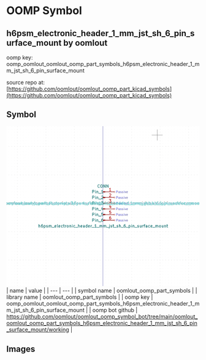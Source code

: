 # OOMP Symbol  
## h6psm_electronic_header_1_mm_jst_sh_6_pin_surface_mount  by oomlout  
  
oomp key: oomp_oomlout_oomlout_oomp_part_symbols_h6psm_electronic_header_1_mm_jst_sh_6_pin_surface_mount  
  
source repo at: [https://github.com/oomlout/oomlout_oomp_part_kicad_symbols](https://github.com/oomlout/oomlout_oomp_part_kicad_symbols)  
## Symbol  
  
[![working.png](working_600.png)](working.png)  
| name | value | 
| --- | --- | 
| symbol name | oomlout_oomp_part_symbols | 
| library name | oomlout_oomp_part_symbols | 
| oomp key | oomp_oomlout_oomlout_oomp_part_symbols_h6psm_electronic_header_1_mm_jst_sh_6_pin_surface_mount | 
| oomp bot github | https://github.com/oomlout/oomlout_oomp_symbol_bot/tree/main/oomlout_oomlout_oomp_part_symbols_h6psm_electronic_header_1_mm_jst_sh_6_pin_surface_mount/working | 
## Images  
